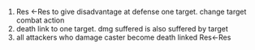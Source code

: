 1. Res <-Res to give disadvantage at defense one target. change target combat action
2. death link to one target. dmg suffered is also suffered by target
3. all attackers who damage caster become death linked Res<-Res